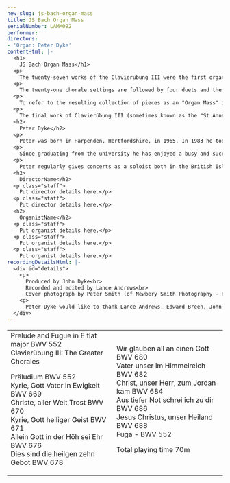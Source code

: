 ```yaml
---
new_slug: js-bach-organ-mass
title: JS Bach Organ Mass
serialNumber: LAMM092
performer: 
directors:
- 'Organ: Peter Dyke'
contentHtml: |-
  <h1>
    JS Bach Organ Mass</h1>
  <p>
    The twenty-seven works of the Clavierübung III were the first organ music to be published by Bach and their appearance in 1739 allowed a wider audience to appreciate some of his greatest contrapuntal artistry. The bulk of the collection comprises twenty-one pieces based on Lutheran chorale melodies. In most cases each chorale is set twice, with one large scale work for manuals only (the exception is Allein Gott, which receives two small scale settings). The chorales chosen are among those likely to have been used most frequently because of their position in the Lutheran Mass (Kyrie, Gloria) or their relevance to the teaching of a particular aspect of faith (the Ten Commandments, Baptism, the Lord"s Prayer, the Communion).</p>
  <p>
    The twenty-one chorale settings are followed by four duets and the whole collection is framed by the great E flat major Prelude and Fugue. The present recording includes this Prelude and Fugue and each of the ten larger scale Chorale preludes, thus creating a more concise and flowing programme for the listener than would the complete Clavierübung III.</p>
  <p>
    To refer to the resulting collection of pieces as an "Organ Mass" is perhaps presumptuous, as it is unlikely that Bach would have envisaged their performance collectively in any one service, and the hymns chosen are far from being confined to the Ordinary of the Mass. However, Bach"s intention seems to have been to provide exemplary marerial not only for the teaching of keyboard technique (as implied by the title) but also to give some impression of the depth of his musical and religious experience (as is shown by the sympathetic and vivid ways in which he illustrates the theological subjects upon which the hymns are based). By acknowledging the power of music to convey and teach religious ideas, Bach is closely following the philosophy of Luther himself and making his own contribution to the mission of the Lutheran Church.</p>
  <p>
    The final work of Clavierübung III (sometimes known as the "St Anne" because of the subject's resemblance to the hymn tune of that name) is possibly Bach"s greatest fugue. Trinitarian symbolism abounds, most obviously in the fact that there are three separate fugues (representing the three persons of the Trinity) bound together into one by the use of the first subject in all three, and also in the three flats of the key signature, the number of bars in each section, the number of appearances of each fugue subject (multiples of three), and so on. Bach even makes a theological analogy by providing so much to be discovered by anyone who cares to search! This awe-inspiring and majestic work provides an appropriate conclusion to the monumental collection of music that forms Clavierübung III.</p>
  <h2>
    Peter Dyke</h2>
  <p>
    Peter was born in Harpenden, Hertfordshire, in 1965. In 1983 he took up an organ scholarship to the newly-founded Robinson College, Cambridge, and obtained his fellowship of the Royal College of Organists in 1987.</p>
  <p>
    Since graduating from the university he has enjoyed a busy and successful freelance career. He has worked with a wide range of choirs as accompanist and conductor for frequent concerts and recordings. After five years as organist of St Helen"s, Wheathampstead, he was Assistant Organist at St Woolos Cathedral, Newport, from 1992 until 1995, when he became Organ Scholar at St Albans Cathedral. He is also much in demand as an instrumental teacher and while in Newport founded the Gwent Organists" Training Scheme in association with the Royal School of Church Music.</p>
  <p>
    Peter regularly gives concerts as a soloist both in the British Isles and abroad; recent appearances have included recitals in Norway, Germany, France and the Czech Republic. In July 1993 he was awarded the Joint Second Prize in the Interpretation Competition at the St Albans International Organ Festival.</p>
  <h2>
    DirectorName</h2>
  <p class="staff">
    Put director details here.</p>
  <p class="staff">
    Put director details here.</p>
  <h2>
    OrganistName</h2>
  <p class="staff">
    Put organist details here.</p>
  <p class="staff">
    Put organist details here.</p>
  <p class="staff">
    Put organist details here.</p>
recordingDetailsHtml: |-
  <div id="details">
    <p>
      Produced by John Dyke<br>
      Recorded and edited by Lance Andrews<br>
      Cover photograph by Peter Smith (of Newbery Smith Photography - Pitkin Guides Ltd)</p>
    <p>
      Peter Dyke would like to thank Lance Andrews, Edward Breen, John Dyke, Christopher Gray, Ben Harris, Jane Kelman-McConnachie, Dorothee Nauth, Barry Rose, David Sanger and David Whitehead for their help with this recording.</p>
  </div>
---
```


<table class="tracktable">
  <tbody>
    <tr>
      <td class="column1">
        <span class="trackname">Prelude and Fugue in E flat major </span> <span class="composer">BWV 552</span><br>
        <span class="trackname"> Clavierübung III: The Greater Chorales</span>
        <p>
          <span class="trackname">Präludium </span> <span class="composer">BWV 552</span><br>
          <span class="trackname"> Kyrie, Gott Vater in Ewigkeit </span> <span class="composer">BWV 669</span><br>
          <span class="trackname"> Christe, aller Welt Trost </span> <span class="composer">BWV 670</span><br>
          <span class="trackname"> Kyrie, Gott heiliger Geist </span> <span class="composer">BWV 671</span><br>
          <span class="trackname"> Allein Gott in der Höh sei Ehr</span><span class="composer"> BWV 676</span><br>
          <span class="trackname"> Dies sind die heilgen zehn Gebot </span> <span class="composer">BWV 678</span></p>
      </td>
      <td class="column2">
        <span class="trackname">Wir glauben all an einen Gott </span> <span class="composer"> BWV 680</span><br>
        <span class="trackname"> Vater unser im Himmelreich</span><span class="composer"> BWV 682</span><br>
        <span class="trackname"> Christ, unser Herr, zum Jordan kam</span><span class="composer"> BWV 684</span><br>
        <span class="trackname"> Aus tiefer Not schrei ich zu dir</span><span class="composer"> BWV 686</span><br>
        <span class="trackname"> Jesus Christus, unser Heiland</span><span class="composer"> BWV 688</span><br>
        <span class="trackname"> Fuga - </span> <span class="composer">BWV 552</span>
        <p>					<span id="playingtime">Total playing time 70m</span></p>
      </td>
    </tr>
  </tbody>
</table>
